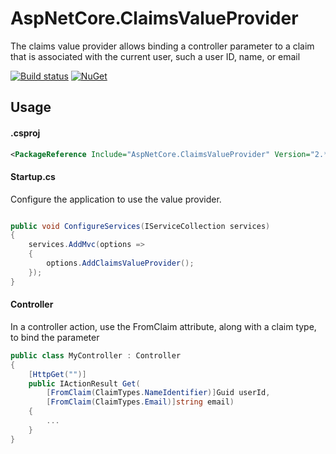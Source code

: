 # AspNetCore.ClaimsValueProvider

The claims value provider allows binding a controller parameter to a claim that is associated with the current user, such a user ID, name, or email

[![Build status](https://ci.appveyor.com/api/projects/status/52bg8e5bfswfqbor?svg=true
)](https://ci.appveyor.com/project/lennykean/aspnetcore-claimsvalueprovider)
[![NuGet](https://img.shields.io/nuget/v/AspNetCore.ClaimsValueProvider.svg)](https://www.nuget.org/packages/AspNetCore.ClaimsValueProvider/)

## Usage

#### .csproj

```xml
<PackageReference Include="AspNetCore.ClaimsValueProvider" Version="2.*" />
```

#### Startup.cs

Configure the application to use the value provider.

```csharp

public void ConfigureServices(IServiceCollection services)
{
    services.AddMvc(options =>
    {
        options.AddClaimsValueProvider();
    });
}
```

#### Controller

In a controller action, use the FromClaim attribute, along with a claim type, to bind the parameter

```csharp
public class MyController : Controller
{
    [HttpGet("")]
    public IActionResult Get(
        [FromClaim(ClaimTypes.NameIdentifier)]Guid userId,
        [FromClaim(ClaimTypes.Email)]string email)
    {
        ...
    }
}
```